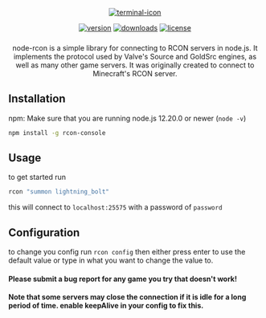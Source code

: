 <span align="center">

    

[![terminal-icon](https://badgen.net/badge/icon/Rcon-Console?icon=terminal&label&scale=10&color=green)](README.md)
    
[![version](https://badgen.net/npm/v/rcon-console?cache=300)](https://www.npmjs.com/package/rcon-console)
[![downloads](https://badgen.net/npm/dt/rcon-console?cache=300&scale=1.15)](https://npmcharts.com/compare/rcon-console?minimal=true)
[![license](https://badgen.net/github/license/bloomkd46/rcon-console)](https://github.com/bloomkd46/rcon-console/blob/master/LICENSE.md)
###
    
node-rcon is a simple library for connecting to RCON servers in node.js.
It implements the protocol used by Valve's Source and GoldSrc engines,
as well as many other game servers. It was originally created to connect to Minecraft's RCON server.

</span>

## Installation

npm:
Make sure that you are running node.js 12.20.0 or newer (`node -v`)
```bash
npm install -g rcon-console
```
## Usage
to get started run 
```bash
rcon "summon lightning_bolt"
```
this will connect to `localhost:25575` with a password of `password`
## Configuration
to change you config run `rcon config`
then either press enter to use the default value or type in what you want to change the value to.

#### Please submit a bug report for any game you try that doesn't work!
#### Note that some servers may close the connection if it is idle for a long period of time. enable keepAlive in your config to fix this.